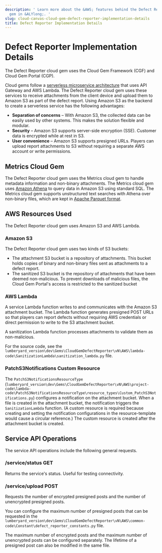 ```yaml
---
description: ' Learn more about the &AWS; features behind the Defect Reporter cloud
  gem in &ALYlong;. '
slug: cloud-canvas-cloud-gem-defect-reporter-implementation-details
title: Defect Reporter Implementation Details
---
```

# Defect Reporter Implementation Details<a name="cloud-canvas-cloud-gem-defect-reporter-implementation-details"></a>

The Defect Reporter cloud gem uses the Cloud Gem Framework \(CGF\) and Cloud Gem Portal \(CGP\)\.

Cloud gems follow a [serverless microservice architecture](https://aws.amazon.com/blogs/compute/microservices-without-the-servers/) that uses API Gateway and AWS Lambda\. The Defect Reporter cloud gem uses these services to receive attachments from the client device and upload them to Amazon S3 as part of the defect report\. Using Amazon S3 as the backend to create a serverless service has the following advantages:
+ **Separation of concerns** – With Amazon S3, the collected data can be easily used by other systems\. This makes the solution flexible and modular\.
+ **Security** – Amazon S3 supports server\-side encryption \(SSE\)\. Customer data is encrypted while at rest in S3\.
+ **User convenience** – Amazon S3 supports presigned URLs\. Players can upload report attachments to S3 without requiring a separate AWS account or write permissions\.

## Metrics Cloud Gem<a name="cloud-canvas-cloud-gem-defect-reporter-implementation-details-metrics-cloud-gem"></a>

The Defect Reporter cloud gem uses the Metrics cloud gem to handle metadata information and non\-binary attachments\. The Metrics cloud gem uses [Amazon Athena](https://aws.amazon.com/athena/) to query data in Amazon S3 using standard SQL\. The Metrics cloud gem supports unstructured text searches with Athena over non\-binary files, which are kept in [Apache Parquet format](https://parquet.apache.org/)\.

## AWS Resources Used<a name="cloud-canvas-cloud-gem-defect-reporter-implementation-details-aws-resources-used"></a>

The Defect Reporter cloud gem uses Amazon S3 and AWS Lambda\.

### Amazon S3<a name="cloud-canvas-cloud-gem-defect-reporter-implementation-details-amazon-s3"></a>

The Defect Reporter cloud gem uses two kinds of S3 buckets:
+ The attachment S3 bucket is a repository of attachments\. This bucket holds copies of binary and non\-binary files sent as attachments to a defect report\.
+ The sanitized S3 bucket is the repository of attachments that have been deemed non\-malicious\. To prevent downloads of malicious files, the Cloud Gem Portal's access is restricted to the sanitized bucket

### AWS Lambda<a name="cloud-canvas-cloud-gem-defect-reporter-implementation-details-aws-lambda"></a>

A service Lambda function writes to and communicates with the Amazon S3 attachment bucket\. The Lambda function generates presigned POST URLs so that players can report defects without requiring AWS credentials or direct permission to write to the S3 attachment bucket\.

A sanitization Lambda function processes attachments to validate them as non\-malicious\. 

For the source code, see the `lumberyard_version\dev\Gems\CloudGemDefectReporter\vN\AWS\lambda-code\SanitizationLambda\sanitization_lambda.py` file\.

### PatchS3Notifications Custom Resource<a name="cloud-canvas-cloud-gem-defect-reporter-implementation-details-patchs3notifications-custom-resource"></a>

The `PatchS3NotificationsResourceType` \(`lumberyard_version\dev\Gems\CloudGemDefectReporter\vN\AWS\project-code\lambda-code\PatchS3NotificationsResourceType\resource_types\Custom_PatchS3Notifications.py`\) configures a notification on the attachment bucket\. When a file is created in the attachment bucket, the notification triggers the `SanitizationLambda` function\. \(A custom resource is required because creating and setting the notification configurations in the resource\-template would cause a circular reference\.\) The custom resource is created after the attachment bucket is created\.

## Service API Operations<a name="cloud-canvas-cloud-gem-defect-reporter-implementation-details-service-api-operations"></a>

The service API operations include the following general requests\.

### /service/status GET<a name="cloud-canvas-cloud-gem-defect-reporter-implementation-details-servicestatus-get"></a>

Returns the service's status\. Useful for testing connectivity\.

### /service/upload POST<a name="cloud-canvas-cloud-gem-defect-reporter-implementation-details-serviceupload-post"></a>

Requests the number of encrypted presigned posts and the number of unencrypted presigned posts\. 

You can configure the maximum number of presigned posts that can be requested in the `lumberyard_version\dev\Gems\CloudGemDefectReporter\vN\AWS\common-code\Constant\defect_reporter_constants.py` file\.

The maximum number of encrypted posts and the maximum number of unencrypted posts can be configured separately\. The lifetime of a presigned post can also be modified in the same file\.